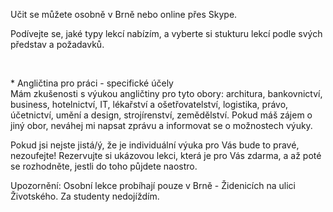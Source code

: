 Učit se můžete osobně v Brně nebo online přes Skype.

Podívejte se, jaké typy lekcí nabízím, a vyberte si stukturu lekcí podle svých představ a požadavků.

<div id="how-grid" class="row uniform" style="display: none;">
    <div class="4u">
      <h3>Každodenní angličtina</h3>
      <span class="image fit">
        <img src="images/cls01.jpg" alt="Každodenní angličtina" />
      </span>
    </div>
    <div class="4u">
      <h3>Běžná konverzace</h3>
      <span class="image fit">
        <img src="images/cls02.jpg" alt="Běžná konverzace" />
      </span>
    </div>
    <div class="4u$">
      <h3>Angličtina pro práci*</h3>
      <span class="image fit">
        <img src="images/cls03.jpg" alt="Angličtina pro práci*" />
      </span>
    </div>
    <div class="4u">
      <h3>Angličtina pro cestování</h3>
      <span class="image fit">
        <img src="images/cls05.jpg" alt="Angličtina pro cestování" />
      </span>
    </div>
    <div class="4u">
      <h3>Pracovní pohovor</h3>
      <span class="image fit">
        <img src="images/cls06.jpg" alt="Pracovní pohovor" />
      </span>
    </div>
    <div class="4u$">
      <h3>Mezinárodní zkoušky</h3>
      <span class="image fit">
        <img src="images/cls07.jpg" alt="Mezinárodní zkoušky" />
      </span>
    </div>
    <div class="4u">
      <h3>Studium v zahraničí</h3>
      <span class="image fit">
        <img src="images/cls08.jpg" alt="Studium v zahraničí" />
      </span>
    </div>
    <div class="4u">
      <h3>Doučování do školy</h3>
      <span class="image fit">
        <img src="images/cls09.jpg" alt="Doučování do školy" />
      </span>
    </div>
    <div class="4u$">
      <h3>Jednoduše pro každého</h3>
      <span class="image fit">
        <img src="images/cls04.jpg" alt="Jednoduše pro každého" />
      </span>
    </div>

</div>
<br/>

  \* Angličtina pro práci - specifické účely<br/>
  Mám zkušenosti s výukou angličtiny pro tyto obory: architura, bankovnictví, business, hotelnictví, IT, lékařství a ošetřovatelství, logistika, právo, účetnictví, umění a design, strojírenství, zemědělství. Pokud máš zájem o jiný obor, neváhej mi napsat zprávu a informovat se o možnostech výuky.

Pokud jsi nejste jistá/ý, že je individuální výuka pro Vás bude to pravé, nezoufejte! Rezervujte si ukázovou lekci, která je pro Vás zdarma, a až poté se rozhodněte, jestli do toho půjdete naostro.

Upozornění: Osobní lekce probíhají pouze v Brně - Židenicích na ulici Životského. Za studenty nedojíždím.



